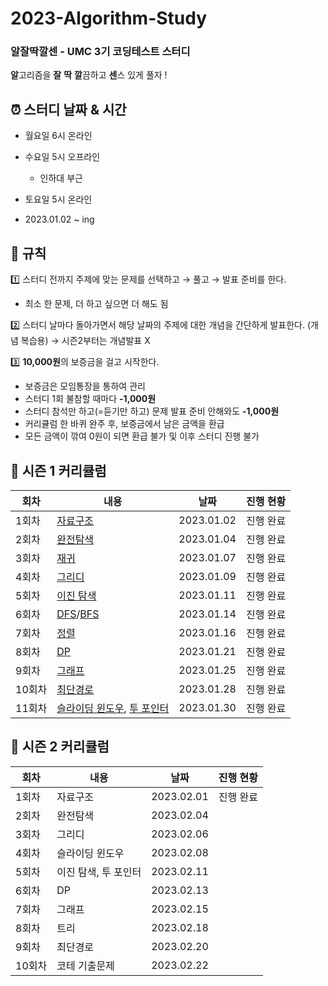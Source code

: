 # 2023-Algorithm-Study
### 알잘딱깔센 - UMC 3기 코딩테스트 스터디

**알**고리즘을
**잘**
**딱**
**깔**끔하고
**센**스 있게 풀자 !

## ⏰ 스터디 날짜 & 시간

- 월요일 6시 온라인
- 수요일 5시 오프라인
    - 인하대 부근
- 토요일 5시 온라인

- 2023.01.02 ~ ing



## 📏 규칙

1️⃣ 스터디 전까지 주제에 맞는 문제를 선택하고 → 풀고 → 발표 준비를 한다.

- 최소 한 문제, 더 하고 싶으면 더 해도 됨

2️⃣ 스터디 날마다 돌아가면서 해당 날짜의 주제에 대한 개념을 간단하게 발표한다. (개념 복습용) → 시즌2부터는 개념발표 X

3️⃣ **10,000원**의 보증금을 걸고 시작한다.

- 보증금은 모임통장을 통하여 관리
- 스터디 1회 불참할 때마다 **-1,000원**
- 스터디 참석만 하고(=듣기만 하고) 문제 발표 준비 안해와도 **-1,000원**
- 커리큘럼 한 바퀴 완주 후, 보증금에서 남은 금액을 환급
- 모든 금액이 깎여 0원이 되면 환급 불가 및 이후 스터디 진행 불가


## 📓 시즌 1 커리큘럼
|회차|내용|날짜|진행 현황|
|------|---|---|---|
|1회차|[자료구조](https://www.acmicpc.net/problemset?sort=ac_desc&algo=175)|2023.01.02|진행 완료|
|2회차|[완전탐색](https://www.acmicpc.net/problemset?sort=ac_desc&algo=125)|2023.01.04|진행 완료|
|3회차|[재귀](https://www.acmicpc.net/problemset?sort=ac_desc&algo=62)|2023.01.07|진행 완료|
|4회차|[그리디](https://www.acmicpc.net/problemset?sort=ac_desc&algo=33)|2023.01.09|진행 완료|
|5회차|[이진 탐색](https://www.acmicpc.net/problemset?sort=ac_desc&algo=12)|2023.01.11|진행 완료|
|6회차|[DFS](https://www.acmicpc.net/problemset?sort=ac_desc&algo=127)/[BFS](https://www.acmicpc.net/problemset?sort=ac_desc&algo=126)|2023.01.14|진행 완료|
|7회차|[정렬](https://www.acmicpc.net/problemset?sort=ac_desc&algo=97)|2023.01.16|진행 완료|
|8회차|[DP](https://www.acmicpc.net/problemset?sort=ac_desc&algo=25)|2023.01.21|진행 완료|
|9회차|[그래프](https://www.acmicpc.net/problemset?sort=ac_desc&algo=7)|2023.01.25|진행 완료|
|10회차|[최단경로](https://www.acmicpc.net/step/26)|2023.01.28|진행 완료|
|11회차|[슬라이딩 윈도우](https://www.acmicpc.net/problemset?sort=ac_desc&algo=68), [투 포인터](https://www.acmicpc.net/problemset?sort=ac_desc&algo=80)|2023.01.30|진행 완료|

## 📗 시즌 2 커리큘럼
|회차|내용|날짜|진행 현황|
|------|---|---|---|
|1회차|자료구조|2023.02.01|진행 완료|
|2회차|완전탐색|2023.02.04||
|3회차|그리디|2023.02.06||
|4회차|슬라이딩 윈도우|2023.02.08||
|5회차|이진 탐색, 투 포인터|2023.02.11||
|6회차|DP|2023.02.13||
|7회차|그래프|2023.02.15||
|8회차|트리|2023.02.18||
|9회차|최단경로|2023.02.20||
|10회차|코테 기출문제|2023.02.22||
